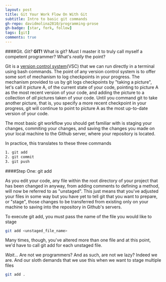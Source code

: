 ```yaml
---
layout: post
title: Git Your Work Flow On With Git
subtitle: Intro to basic git commands
gh-repo: davidmolina2810/programming-prose
gh-badge: [star, fork, follow]
tags: [git]
comments: true
---
```


####Git. _Git?_ **GIT!**
What is git? Must I master it to truly call myself a competent programmer?
What's _really_ the point?

Git is a [version control system](https://www.geeksforgeeks.org/version-control-systems/#:~:text=Version%20control%20systems%20are%20a,(snapshots)%20of%20the%20project.)(VSC) that we can run directly in a terminal using bash commands. The point of any version control system is to offer some sort of mechanism to log checkpoints in your progress.
The mechanism provided to us by git logs checkpoints by "taking a picture", let's call it picture A, of the current state of your code, pointing to picture A as the most recent version of your code, and adding the picture to a collection of _all_ pictures taken of your code. Until you command git to take another picture, that is, you specify a more recent checkpoint in your progress, git will continue to point to picture A as the most up-to-date version of your code. 

The most basic git workflow you should get familiar with is staging your changes, commiting your changes, and saving the changes you made on your local machine to the Github server, where your repository is located. 

In practice, this translates to these three commands

```bash
1. git add
2. git commit
3. git push
```

####Step One: git add

As you edit your code, any file within the root directory of your project that has been changed in anyway, from adding comments to defining a method, will now be referred to as "unstaged". This just means that you've adjusted your files in some way but you have yet to tell git that you want to prepare, or "stage", those changes to be transferred from existing only on your machine to saving into the repository in Github's servers.

To execute git add, you must pass the name of the file you would like to stage

```bash
git add <unstaged_file_name>
```
Many times, though, you've altered more than one file and at this point, we'd have to call git add for each unstaged file. 

_Wait..._ Are not we programmers? And as such, are not we lazy? 
Indeed we are. And our sloth demands that we use this when we want to stage multiple files

```bash
git add .
```